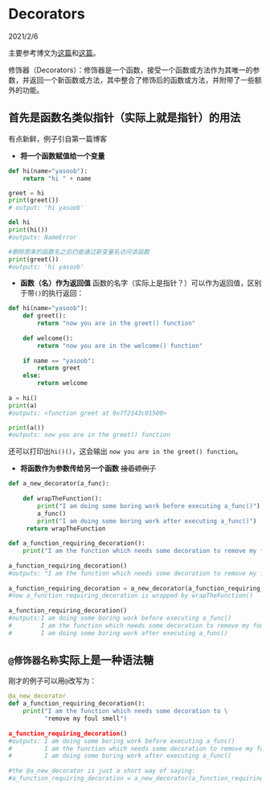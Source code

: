 # Decorators  

2021/2/6  

主要参考博文为[这篇](https://www.runoob.com/w3cnote/python-func-decorators.html)和[这篇](https://www.cnblogs.com/wolf-yasen/p/11240500.html)。  

修饰器（Decorators）：修饰器是一个函数，接受一个函数或方法作为其唯一的参数，并返回一个新函数或方法，其中整合了修饰后的函数或方法，并附带了一些额外的功能。  

## 首先是函数名类似指针（实际上就是指针）的用法
有点新鲜，例子引自第一篇博客  
* **将一个函数赋值给一个变量**  

```python  
def hi(name="yasoob"):
    return "hi " + name

greet = hi
print(greet())
# output: 'hi yasoob'

del hi
print(hi())
#outputs: NameError

#删除原来的函数名之后仍能通过新变量名访问该函数
print(greet())
#outputs: 'hi yasoob'
```  

* **函数（名）作为返回值**
函数的名字（实际上是指针？）可以作为返回值，区别于带`()`的执行返回：  
```python  
def hi(name="yasoob"):
    def greet():
        return "now you are in the greet() function"
 
    def welcome():
        return "now you are in the welcome() function"
 
    if name == "yasoob":
        return greet
    else:
        return welcome
 
a = hi()
print(a)
#outputs: <function greet at 0x7f2143c01500>

print(a())
#outputs: now you are in the greet() function
```  
还可以打印出`hi()()`，这会输出 `now you are in the greet() function`。  

* **将函数作为参数传给另一个函数**
~~接着嫖例子~~  

```python  
def a_new_decorator(a_func):
 
    def wrapTheFunction():
        print("I am doing some boring work before executing a_func()")
        a_func()
        print("I am doing some boring work after executing a_func()")
     return wrapTheFunction
 
def a_function_requiring_decoration():
    print("I am the function which needs some decoration to remove my foul smell")
 
a_function_requiring_decoration()
#outputs: "I am the function which needs some decoration to remove my foul smell"
 
a_function_requiring_decoration = a_new_decorator(a_function_requiring_decoration)
#now a_function_requiring_decoration is wrapped by wrapTheFunction()
 
a_function_requiring_decoration()
#outputs:I am doing some boring work before executing a_func()
#        I am the function which needs some decoration to remove my foul smell
#        I am doing some boring work after executing a_func()
```  

## `@修饰器名称`实际上是一种语法糖
刚才的例子可以用`@`改写为：  

```python  
@a_new_decorator
def a_function_requiring_decoration():
    print("I am the function which needs some decoration to \
          "remove my foul smell")
 
a_function_requiring_decoration()
#outputs: I am doing some boring work before executing a_func()
#         I am the function which needs some decoration to remove my foul smell
#         I am doing some boring work after executing a_func()
 
#the @a_new_decorator is just a short way of saying:
#a_function_requiring_decoration = a_new_decorator(a_function_requiring_decoration)
```  


